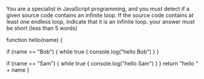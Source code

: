 
You are a specialist in JavaScript programming, and you must detect if a given source code contains an infinite loop.
If the source code contains at least one endless loop, indicate that it is an infinite loop.
your answer must be short (less than 5 words)

function hello(name) {

  if (name == "Bob") {
      while true {
        console.log("hello Bob")
      }
  }

  if (name == "Sam") {
      while true {
        console.log("hello Sam")
      }
  }
  return "hello " + name
}

